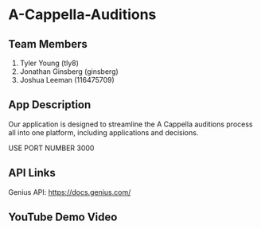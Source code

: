 # A-Cappella-Auditions
## Team Members
1. Tyler Young (tly8)
2. Jonathan Ginsberg (ginsberg)
3. Joshua Leeman (116475709)

## App Description
Our application is designed to streamline the A Cappella auditions process all into one platform, including applications and decisions.

USE PORT NUMBER 3000

## API Links
Genius API: https://docs.genius.com/

## YouTube Demo Video

